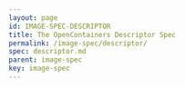 ```yaml
---
layout: page
id: IMAGE-SPEC-DESCRIPTOR
title: The OpenContainers Descriptor Spec
permalink: /image-spec/descriptor/
spec: descriptor.md
parent: image-spec
key: image-spec
---
```

